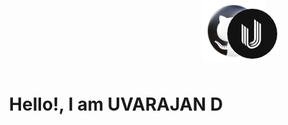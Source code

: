 <div style="position:absolute;top:0px;display:flex;justify-content:center;align-items:center;width:100%;height:100px;">
<a href="https://github.com/UVARAJAND"><img src="./assets/github.png" style="position:relative;z-index:0;height:100px;width:100px;object-fit:contain;filter:drop-shadow(0 0 5px white)"></a>
<a href="https://github.com/UVARAJAND" style="position:relative;z-index:1;top:5px;left:-60px"><img src="./assets/126374135.jpg" style="border-radius:100%;height:80px;width:80px;object-fit:contain;filter:drop-shadow(0 0 5px white)"></a>
</div>
<h1 style="margin-top:100px;text-align:center;">Hello!, I am UVARAJAN D</h1>
